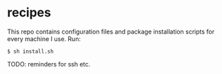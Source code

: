 recipes
=======

This repo contains configuration files and package installation scripts 
for every machine I use. Run:

```
$ sh install.sh
```

TODO: reminders for ssh etc.
